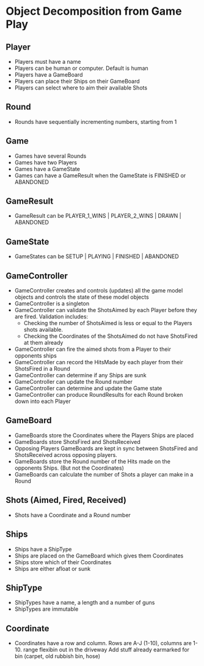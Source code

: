 # Object Decomposition from Game Play

## Player

- Players must have a name
- Players can be human or computer. Default is human
- Players have a GameBoard
- Players can place their Ships on their GameBoard
- Players can select where to aim their available Shots

## Round

- Rounds have sequentially incrementing numbers, starting from 1

## Game

- Games have several Rounds
- Games have two Players
- Games have a GameState
- Games can have a GameResult when the GameState is FINISHED or ABANDONED

## GameResult

- GameResult can be PLAYER_1_WINS | PLAYER_2_WINS | DRAWN | ABANDONED

## GameState

- GameStates can be SETUP | PLAYING | FINISHED | ABANDONED

## GameController

- GameController creates and controls (updates) all the game model objects and controls the state of these model objects
- GameController is a singleton
- GameController can validate the ShotsAimed by each Player before they are fired. Validation includes:
  - Checking the number of ShotsAimed is less or equal to the Players shots available.
  - Checking the Coordinates of the ShotsAimed do not have ShotsFired at them already
- GameController can fire the aimed shots from a Player to their opponents ships
- GameController can record the HitsMade by each player from their ShotsFired in a Round
- GameController can determine if any Ships are sunk
- GameController can update the Round number
- GameController can determine and update the Game state
- GameController can produce RoundResults for each Round broken down into each Player

## GameBoard

- GameBoards store the Coordinates where the Players Ships are placed
- GameBoards store ShotsFired and ShotsReceived
- Opposing Players GameBoards are kept in sync between ShotsFired and ShotsReceived across opposing players.
- GameBoards store the Round number of the Hits made on the opponents Ships. (But not the Coordinates)
- GameBoards can calculate the number of Shots a player can make in a Round

## Shots (Aimed, Fired, Received)

- Shots have a Coordinate and a Round number

## Ships

- Ships have a ShipType
- Ships are placed on the GameBoard which gives them Coordinates
- Ships store which of their Coordinates
- Ships are either afloat or sunk

## ShipType

- ShipTypes have a name, a length and a number of guns
- ShipTypes are immutable

## Coordinate

- Coordinates have a row and column. Rows are A-J (1-10), columns are 1-10.
  range flexibin out in the driveway
  Add stuff already earmarked for bin (carpet, old rubbish bin, hose)
